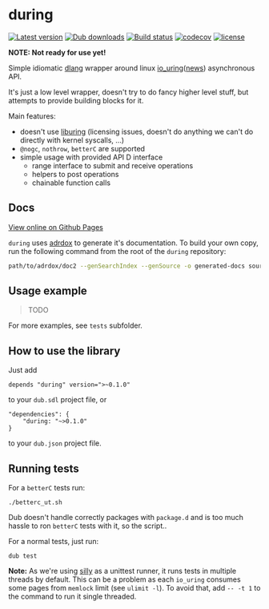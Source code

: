 # during

[![Latest version](https://img.shields.io/dub/v/during.svg)](https://code.dlang.org/packages/during)
[![Dub downloads](https://img.shields.io/dub/dt/during.svg)](http://code.dlang.org/packages/during)
[![Build status](https://img.shields.io/travis/tchaloupka/during/master.svg?logo=travis&label=Travis%20CI)](https://travis-ci.org/tchaloupka/during)
[![codecov](https://codecov.io/gh/tchaloupka/during/branch/master/graph/badge.svg)](https://codecov.io/gh/tchaloupka/during)
[![license](https://img.shields.io/github/license/tchaloupka/during.svg)](https://github.com/tchaloupka/during/blob/master/LICENSE)


**NOTE: Not ready for use yet!**

Simple idiomatic [dlang](https://dlang.org) wrapper around linux [io_uring](https://kernel.dk/io_uring.pdf)([news](https://kernel.dk/io_uring-whatsnew.pdf))
asynchronous API.

It's just a low level wrapper, doesn't try to do fancy higher level stuff, but attempts to provide building blocks for it.

Main features:

* doesn't use [liburing](https://git.kernel.dk/cgit/liburing/) (licensing issues, doesn't do anything we can't do directly with kernel syscalls, ...)
* `@nogc`, `nothrow`, `betterC` are supported
* simple usage with provided API D interface
  * range interface to submit and receive operations
  * helpers to post operations
  * chainable function calls

## Docs

[View online on Github Pages](https://tchaloupka.github.io/during/during.html)

`during` uses [adrdox](https://github.com/adamdruppe/adrdox) to generate it's documentation. To build your own
copy, run the following command from the root of the `during` repository:

```BASH
path/to/adrdox/doc2 --genSearchIndex --genSource -o generated-docs source
```

## Usage example

> TODO

For more examples, see `tests` subfolder.

## How to use the library

Just add

```
depends "during" version=">~0.1.0"
```

to your `dub.sdl` project file, or

```
"dependencies": {
    "during: "~>0.1.0"
}
```

to your `dub.json` project file.

## Running tests

For a `betterC` tests run:

```
./betterc_ut.sh
```

Dub doesn't handle correctly packages with `package.d` and is too much hassle to ron `betterC` tests with it, so the script..

For a normal tests, just run:

```
dub test
```

**Note:** As we're using [silly](http://code.dlang.org/packages/silly) as a unittest runner, it runs tests in multiple threads by default.
This can be a problem as each `io_uring` consumes some pages from `memlock` limit (see `ulimit -l`).
To avoid that, add `-- -t 1` to the command to run it single threaded.
